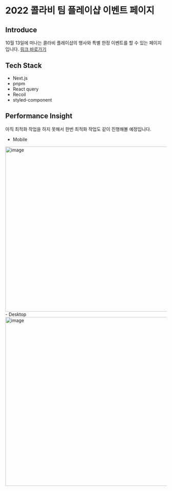 # 2022 콜라비 팀 플레이샵 이벤트 페이지

## Introduce
10월 13일에 떠나는 콜라비 플레이샵의 행사와 특별 한정 이벤트를 할 수 있는 페이지 입니다. [링크 바로가기](https://playshop.vercel.app/)

## Tech Stack
- Next.js
- pnpm
- React query
- Recoil
- styled-component

## Performance Insight
아직 최적화 작업을 하지 못해서 한번 최적화 작업도 같이 진행해볼 예정입니다.

- Mobile
<img width="514" alt="image" src="https://user-images.githubusercontent.com/54930877/194825142-70c52eb9-0113-43ed-8825-39f73bb7a641.png">
- Desktop 
<img width="526" alt="image" src="https://user-images.githubusercontent.com/54930877/194825212-a1c731c4-9900-430d-9e99-5529dbaab1d7.png">
